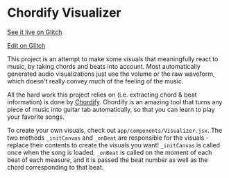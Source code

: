 Chordify Visualizer
=================================

[See it live on Glitch](https://chordify-visualizer.glitch.me/)

[Edit on Glitch](https://glitch.com/edit/#!/chordify-visualizer)

This project is an attempt to make some visuals that meaningfully react to music, by taking chords and beats into account. Most automatically generated audio visualizations just use the volume or the raw waveform, which doesn't really convey much of the feeling of the music.

All the hard work this project relies on (i.e. extracting chord & beat information) is done by [Chordify](https://chordify.net/). Chordify is an amazing tool that turns any piece of music into guitar tab automatically, so that you can learn to play your favorite songs.

To create your own visuals, check out `app/components/Visualizer.jsx`. The two methods `_initCanvas` and `_onBeat` are responsible for the visuals - replace their contents to create the visuals you want! `_initCanvas` is called once when the song is loaded. `_onBeat` is called on the moment of each beat of each measure, and it is passed the beat number as well as the chord corresponding to that beat.
